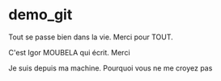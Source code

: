 # demo_git

Tout se passe bien dans la vie. Merci pour TOUT. 

C'est Igor MOUBELA qui écrit. Merci

Je suis depuis ma machine. Pourquoi vous ne me croyez pas
